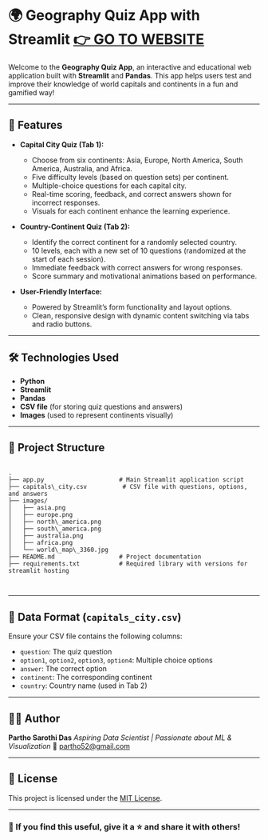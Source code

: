 # 🌍 Geography Quiz App with Streamlit  [👉 GO TO WEBSITE](https://abhikgeo.streamlit.app/)

Welcome to the **Geography Quiz App**, an interactive and educational web application built with **Streamlit** and **Pandas**. This app helps users test and improve their knowledge of world capitals and continents in a fun and gamified way!

---

## 🎯 Features

- **Capital City Quiz (Tab 1):**
  - Choose from six continents: Asia, Europe, North America, South America, Australia, and Africa.
  - Five difficulty levels (based on question sets) per continent.
  - Multiple-choice questions for each capital city.
  - Real-time scoring, feedback, and correct answers shown for incorrect responses.
  - Visuals for each continent enhance the learning experience.

- **Country-Continent Quiz (Tab 2):**
  - Identify the correct continent for a randomly selected country.
  - 10 levels, each with a new set of 10 questions (randomized at the start of each session).
  - Immediate feedback with correct answers for wrong responses.
  - Score summary and motivational animations based on performance.

- **User-Friendly Interface:**
  - Powered by Streamlit’s form functionality and layout options.
  - Clean, responsive design with dynamic content switching via tabs and radio buttons.

---

## 🛠️ Technologies Used

- **Python**
- **Streamlit**
- **Pandas**
- **CSV file** (for storing quiz questions and answers)
- **Images** (used to represent continents visually)

---

## 📁 Project Structure

```

.
├── app.py                     # Main Streamlit application script
├── capitals\_city.csv          # CSV file with questions, options, and answers
├── images/
│   ├── asia.png
│   ├── europe.png
│   ├── north\_america.png
│   ├── south\_america.png
│   ├── australia.png
│   ├── africa.png
│   └── world\_map\_3360.jpg
├── README.md                  # Project documentation
├── requirements.txt           # Required library with versions for streamlit hosting



````

---

## 🧠 Data Format (`capitals_city.csv`)

Ensure your CSV file contains the following columns:

- `question`: The quiz question
- `option1`, `option2`, `option3`, `option4`: Multiple choice options
- `answer`: The correct option
- `continent`: The corresponding continent
- `country`: Country name (used in Tab 2)

---

## 👨‍💻 Author

**Partho Sarothi Das**
*Aspiring Data Scientist | Passionate about ML & Visualization*
📧 [partho52@gmail.com](mailto:partho52@gmail.com)

---

## 📜 License

This project is licensed under the [MIT License](LICENSE).

---

### 🌟 If you find this useful, give it a ⭐ and share it with others!

```
